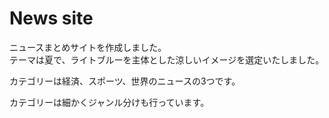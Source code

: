 # News site

ニュースまとめサイトを作成しました。<br>
テーマは夏で、ライトブルーを主体とした涼しいイメージを選定いたしました。<br>
<p>カテゴリーは経済、スポーツ、世界のニュースの3つです。</p>
カテゴリーは細かくジャンル分けも行っています。
